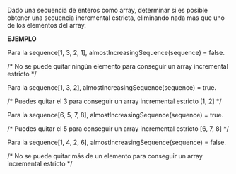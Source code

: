 Dado una secuencia de enteros como array, determinar si es posible obtener una secuencia incremental estricta, eliminando nada mas que uno de los elementos del array.

**EJEMPLO**

Para la sequence[1, 3, 2, 1], almostIncreasingSequence(sequence) = false.

/* No se puede quitar ningún elemento para conseguir un array incremental estricto */

Para la sequence[1, 3, 2], almostIncreasingSequence(sequence) = true.

/* Puedes quitar el 3 para conseguir un array incremental estricto [1, 2] */

Para la sequence[6, 5, 7, 8], almostIncreasingSequence(sequence) = true.

/* Puedes quitar el 5 para conseguir un array incremental estricto [6, 7, 8] */

Para la sequence[1, 4, 2, 6], almostIncreasingSequence(sequence) = false.

/* No se puede quitar más de un elemento para conseguir un array incremental estricto */
